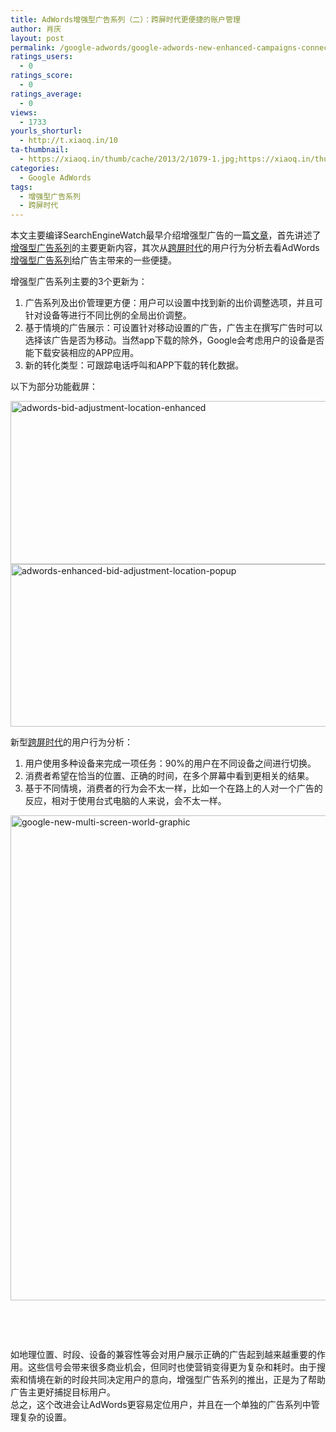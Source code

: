 ```yaml
---
title: AdWords增强型广告系列（二）：跨屏时代更便捷的账户管理
author: 肖庆
layout: post
permalink: /google-adwords/google-adwords-new-enhanced-campaigns-connect-ads-with-multi-device-consumers/
ratings_users:
  - 0
ratings_score:
  - 0
ratings_average:
  - 0
views:
  - 1733
yourls_shorturl:
  - http://t.xiaoq.in/10
ta-thumbnail:
  - https://xiaoq.in/thumb/cache/2013/2/1079-1.jpg;https://xiaoq.in/thumb/cache/2013/2/1079-2.jpg;https://xiaoq.in/thumb/cache/2013/2/1079-3.jpg;
categories:
  - Google AdWords
tags:
  - 增强型广告系列
  - 跨屏时代
---
```

本文主要编译SearchEngineWatch最早介绍增强型广告的一篇<a href="http://searchenginewatch.com/article/2242048/Google-AdWords-New-Enhanced-Campaigns-Connect-Ads-With-Multi-Device-Consumers" target="_blank">文章</a>，首先讲述了<span class='wp_keywordlink_affiliate'><a href="https://xiaoq.in/tag/%e5%a2%9e%e5%bc%ba%e5%9e%8b%e5%b9%bf%e5%91%8a%e7%b3%bb%e5%88%97/" title="查看增强型广告系列中的全部文章" target="_blank">增强型广告系列</a></span>的主要更新内容，其次从<span class='wp_keywordlink_affiliate'><a href="https://xiaoq.in/tag/%e8%b7%a8%e5%b1%8f%e6%97%b6%e4%bb%a3/" title="查看跨屏时代中的全部文章" target="_blank">跨屏时代</a></span>的用户行为分析去看AdWords<span class='wp_keywordlink_affiliate'><a href="https://xiaoq.in/tag/%e5%a2%9e%e5%bc%ba%e5%9e%8b%e5%b9%bf%e5%91%8a%e7%b3%bb%e5%88%97/" title="查看增强型广告系列中的全部文章" target="_blank">增强型广告系列</a></span>给广告主带来的一些便捷。

增强型广告系列主要的3个更新为：

1.  广告系列及出价管理更方便：用户可以设置中找到新的出价调整选项，并且可针对设备等进行不同比例的全局出价调整。
2.  基于情境的广告展示：可设置针对移动设置的广告，广告主在撰写广告时可以选择该广告是否为移动。当然app下载的除外，Google会考虑用户的设备是否能下载安装相应的APP应用。
3.  新的转化类型：可跟踪电话呼叫和APP下载的转化数据。

以下为部分功能截屏：

<img class="alignnone size-full wp-image-1081" alt="adwords-bid-adjustment-location-enhanced" src="http://cdn.xiaoq.in/2013/02/adwords-bid-adjustment-location-enhanced.jpg" width="600" height="261" />

<img class="alignnone size-full wp-image-1082" alt="adwords-enhanced-bid-adjustment-location-popup" src="http://cdn.xiaoq.in/2013/02/adwords-enhanced-bid-adjustment-location-popup.jpg" width="600" height="260" />

新型<span class='wp_keywordlink_affiliate'><a href="https://xiaoq.in/tag/%e8%b7%a8%e5%b1%8f%e6%97%b6%e4%bb%a3/" title="查看跨屏时代中的全部文章" target="_blank">跨屏时代</a></span>的用户行为分析：

1.  用户使用多种设备来完成一项任务：90%的用户在不同设备之间进行切换。
2.  消费者希望在恰当的位置、正确的时间，在多个屏幕中看到更相关的结果。
3.  基于不同情境，消费者的行为会不太一样，比如一个在路上的人对一个广告的反应，相对于使用台式电脑的人来说，会不太一样。

<img class="alignnone size-full wp-image-1083" alt="google-new-multi-screen-world-graphic" src="http://cdn.xiaoq.in/2013/02/google-new-multi-screen-world-graphic.jpg" width="600" height="776" />

&nbsp;

&nbsp;

如地理位置、时段、设备的兼容性等会对用户展示正确的广告起到越来越重要的作用。这些信号会带来很多商业机会，但同时也使营销变得更为复杂和耗时。由于搜索和情境在新的时段共同决定用户的意向，增强型广告系列的推出，正是为了帮助广告主更好捕捉目标用户。  
总之，这个改进会让AdWords更容易定位用户，并且在一个单独的广告系列中管理复杂的设置。